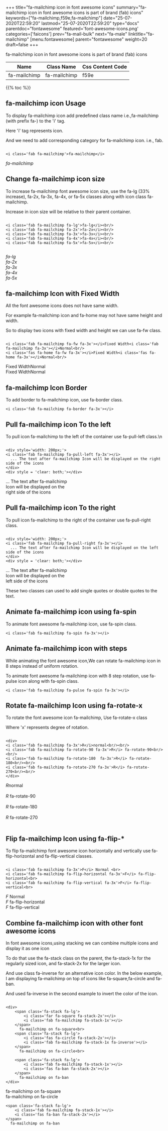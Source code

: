 +++
title="fa-mailchimp icon in font awesome icons"
summary="fa-mailchimp icon in font awesome icons is part of brand (fab) icons"
keywords=["fa-mailchimp,f59e,fa-mailchimp"]
date="25-07-2020T22:59:20"
lastmod="25-07-2020T22:59:20"
type="docs"
parentdoc="fontawesome"
featured='font-awesome-icons.png'
categories=['faicons']
prev="fa-mail-bulk"
next="fa-male"
linktitle="fa-mailchimp"
[menu.fontawesome]
parent="fontawesome"
weight=20
draft=false
+++


fa-mailchimp icon in font awesome icons is part of brand (fab) icons

<div class='table-responsive'><table class='table'><thead><tr><th>Name</th><th>Class Name</th><th>Css Content Code</th></tr></thead><tbody><tr><td>fa-mailchimp</td><td>fa-mailchimp</td><td>f59e</td></tr></tbody></table></div>


{{% toc %}}


## fa-mailchimp icon Usage

To display fa-mailchimp icon add predefined class name i.e.,fa-mailchimp (with prefix fa-) to the 'i' tag.

Here 'i' tag represents icon.

And we need to add corresponding category for fa-mailchimp icon. i.e., fab.


```

<i class='fab fa-mailchimp'>fa-mailchimp</i>
```

<i class='fab fa-mailchimp'>fa-mailchimp</i>




## Change fa-mailchimp icon size
To increase fa-mailchimp font awesome icon size, use the fa-lg (33% increase), fa-2x, fa-3x, fa-4x, or fa-5x classes along with icon class fa-mailchimp.

Increase in icon size will be relative to their parent container. 

```

<i class='fab fa-mailchimp fa-lg'>fa-lg</i><br/>
<i class='fab fa-mailchimp fa-2x'>fa-2x</i><br/>
<i class='fab fa-mailchimp fa-3x'>fa-3x</i><br/>
<i class='fab fa-mailchimp fa-4x'>fa-4x</i><br/>
<i class='fab fa-mailchimp fa-5x'>fa-5x</i><br/>
            
```

<i class='fab fa-mailchimp fa-lg'>fa-lg</i><br/>
<i class='fab fa-mailchimp fa-2x'>fa-2x</i><br/>
<i class='fab fa-mailchimp fa-3x'>fa-3x</i><br/>
<i class='fab fa-mailchimp fa-4x'>fa-4x</i><br/>
<i class='fab fa-mailchimp fa-5x'>fa-5x</i><br/>
            



## fa-mailchimp Icon with Fixed Width 

All the font awesome icons does not have same width.

For example fa-mailchimp icon and fa-home may not have same height and width.

So to display two icons with fixed width and height we can use fa-fw class.


```

<i class='fab fa-mailchimp fa-fw fa-3x'></i>Fixed Width<i class='fab fa-mailchimp fa-3x'></i>Normal<br/>
<i class='fas fa-home fa-fw fa-3x'></i>Fixed Width<i class='fas fa-home fa-3x'></i>Normal<br/>
```

<i class='fab fa-mailchimp fa-fw fa-3x'></i>Fixed Width<i class='fab fa-mailchimp fa-3x'></i>Normal<br/>
<i class='fas fa-home fa-fw fa-3x'></i>Fixed Width<i class='fas fa-home fa-3x'></i>Normal<br/>



## fa-mailchimp Icon Border 

To add border to fa-mailchimp icon, use fa-border class.


```
<i class='fab fa-mailchimp fa-border fa-3x'></i>

```
<i class='fab fa-mailchimp fa-border fa-3x'></i>





## Pull fa-mailchimp icon To the left

To pull icon fa-mailchimp to the left of the container use fa-pull-left class.\n

```

<div style='width: 200px;'>
<i class='fab fa-mailchimp fa-pull-left fa-3x'></i>
  ... The text after fa-mailchimp Icon will be displayed on the right side of the icons
</div>
<div style = 'clear: both;'></div>
```

<div style='width: 200px;'>
<i class='fab fa-mailchimp fa-pull-left fa-3x'></i>
  ... The text after fa-mailchimp Icon will be displayed on the right side of the icons
</div>
<div style = 'clear: both;'></div>




## Pull fa-mailchimp icon To the right
To pull icon fa-mailchimp to the right of the container use fa-pull-right class.

```

<div style='width: 200px;'>
<i class='fab fa-mailchimp fa-pull-right fa-3x'></i>
  ... The text after fa-mailchimp Icon will be displayed on the left side of the icons
</div>
<div style = 'clear: both;'></div>
```

<div style='width: 200px;'>
<i class='fab fa-mailchimp fa-pull-right fa-3x'></i>
  ... The text after fa-mailchimp Icon will be displayed on the left side of the icons
</div>
<div style = 'clear: both;'></div>

These two classes can used to add single quotes or double quotes to the text.


## Animate fa-mailchimp icon using fa-spin
To animate font awesome fa-mailchimp icon, use fa-spin class.

```
<i class='fab fa-mailchimp fa-spin fa-3x'></i>
```
<i class='fab fa-mailchimp fa-spin fa-3x'></i>




## Animate fa-mailchimp icon with steps
While animating the font awesome icon,We can rotate fa-mailchimp icon in 8 steps instead of uniform rotation.

To animate font awesome fa-mailchimp icon with 8 step rotation, use fa-pulse icon along with fa-spin class.


```
<i class='fab fa-mailchimp fa-pulse fa-spin fa-3x'></i>

```
<i class='fab fa-mailchimp fa-pulse fa-spin fa-3x'></i>





## Rotate fa-mailchimp Icon using fa-rotate-x
To rotate the font awesome icon fa-mailchimp, Use fa-rotate-x class

Where 'x' represents degree of rotation.


```

<div>
<i class='fab fa-mailchimp fa-3x'>R</i>normal<br/><br/>
<i class='fab fa-mailchimp fa-rotate-90 fa-3x'>R</i> fa-rotate-90<br/><br/> 
<i class='fab fa-mailchimp fa-rotate-180  fa-3x'>R</i> fa-rotate-180<br/><br/> 
<i class='fab fa-mailchimp fa-rotate-270 fa-3x'>R</i> fa-rotate-270<br/><br/>
</div>
```

<div>
<i class='fab fa-mailchimp fa-3x'>R</i>normal<br/><br/>
<i class='fab fa-mailchimp fa-rotate-90 fa-3x'>R</i> fa-rotate-90<br/><br/> 
<i class='fab fa-mailchimp fa-rotate-180  fa-3x'>R</i> fa-rotate-180<br/><br/> 
<i class='fab fa-mailchimp fa-rotate-270 fa-3x'>R</i> fa-rotate-270<br/><br/>
</div>




## Flip fa-mailchimp Icon using fa-flip-*
To flip fa-mailchimp font awesome icon horizontally and vertically use fa-flip-horizontal and fa-flip-vertical classes. 

```

<i class='fab fa-mailchimp fa-3x'>F</i> Normal <br>
<i class='fab fa-mailchimp fa-flip-horizontal fa-3x'>F</i> fa-flip-horizontal<br>
<i class='fab fa-mailchimp fa-flip-vertical fa-3x'>F</i> fa-flip-vertical<br>
```

<i class='fab fa-mailchimp fa-3x'>F</i> Normal <br>
<i class='fab fa-mailchimp fa-flip-horizontal fa-3x'>F</i> fa-flip-horizontal<br>
<i class='fab fa-mailchimp fa-flip-vertical fa-3x'>F</i> fa-flip-vertical<br>




## Combine fa-mailchimp icon with other font awesome icons
In font awesome icons,using stacking we can combine multiple icons and display it as one icon 

To do that use the fa-stack class on the parent, the fa-stack-1x for the regularly sized icon, and fa-stack-2x for the larger icon.

And use class fa-inverse for an alternative icon color. 
In the below example, I am displaying fa-mailchimp on top of icons like fa-square,fa-circle and fa-ban.

And used fa-inverse in the second example to invert the color of the icon.

```

<div>
    <span class='fa-stack fa-lg'>
        <i class='far fa-square fa-stack-2x'></i>
        <i class='fab fa-mailchimp fa-stack-1x'></i>
    </span>
      fa-mailchimp on fa-square<br>
    <span class='fa-stack fa-lg'>
        <i class='fas fa-circle fa-stack-2x'></i>
        <i class='fab fa-mailchimp fa-stack-1x fa-inverse'></i>
    </span>
      fa-mailchimp on fa-circle<br>

    <span class='fa-stack fa-lg'>
        <i class='fab fa-mailchimp fa-stack-1x'></i>
        <i class='fas fa-ban fa-stack-2x'></i>
    </span>
      fa-mailchimp on fa-ban
</div>
```

<div>
    <span class='fa-stack fa-lg'>
        <i class='far fa-square fa-stack-2x'></i>
        <i class='fab fa-mailchimp fa-stack-1x'></i>
    </span>
      fa-mailchimp on fa-square<br>
    <span class='fa-stack fa-lg'>
        <i class='fas fa-circle fa-stack-2x'></i>
        <i class='fab fa-mailchimp fa-stack-1x fa-inverse'></i>
    </span>
      fa-mailchimp on fa-circle<br>

    <span class='fa-stack fa-lg'>
        <i class='fab fa-mailchimp fa-stack-1x'></i>
        <i class='fas fa-ban fa-stack-2x'></i>
    </span>
      fa-mailchimp on fa-ban
</div>






